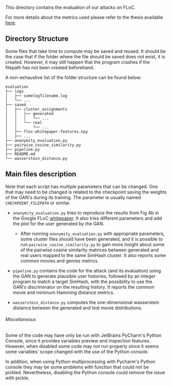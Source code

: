 This directory contains the evaluation of our attacks on FLoC.

For more details about the metrics used please refer to the thesis available [here](https://www.research-collection.ethz.ch/handle/20.500.11850/539945).

## Directory Structure

Some files that take time to compute may be saved and reused. 
It should be the case that if the folder where the file should be saved does not exist, it is created.
However, it may still happen that the program crashes if the filepath has not been created beforehand.

A non-exhaustive list of the folder structure can be found below.
``` 
evaluation
├── logs
│   ├── somelogfilename.log
│   └── ...
├── saved
│   ├── cluster_assignments
│   │   ├── generated
│   │   │   └── ...
│   │   └── real
│   │       └── ...
│   ├── floc-whitepaper-features.npy
│   ├── ...
├── anonymity_evaluation.py
├── pairwise_cosine_similarity.py
├── pipeline.py
├── README.md
└── wasserstein_distance.py
```
## Main files description

Note that each script has multiple parameters that can be changed. 
One that may need to be changed is related to the checkpoint saving the weights of the GAN's during its training. The parameter is usually named `CHECKPOINT_FILEPATH` or similar.

* `anonymity_evaluation.py` tries to reproduce the results from Fig 4b in the Google FLoC [whitepaper](https://github.com/google/ads-privacy/blob/master/proposals/FLoC/FLOC-Whitepaper-Google.pdf).
It also tries different parameters and add the plot for the user generated by the GAN.
  * After running `anonymity_evaluation.py` with appropriate parameters, some cluster files should have been generated, and it is possible to run `pairwise_cosine_similarity.py` to gain more insight about some of the pairwise cosine similarity matrices between generated and real users mapped to the same SimHash cluster. It also reports some common movies and genres metrics. 

* `pipeline.py` contains the code for the attack (and its evaluation) using the GAN to generate plausible user histories, followed by an integer program to match a target SimHash, with the possibility to use the GAN's discriminator on the resulting history. It reports the common movie and minimum Hamming distance metrics.

* `wasserstein_distance.py` computes the one-dimensional wasserstein distance between the generated and test movie distributions.



###### Miscellaneous
Some of the code may have only be run with JetBrains PyCharm's Python Console, since it provides variables preview and inspection features.
However, when disabled some code may not run properly since it seems some variables' scope changed with the use of the Python console.

In addition, when using Python multiprocessing with Pycharm's Python console they may be some problems with function that 
could not be pickled. Nevertheless, disabling the Python console could remove the issue with pickle.
